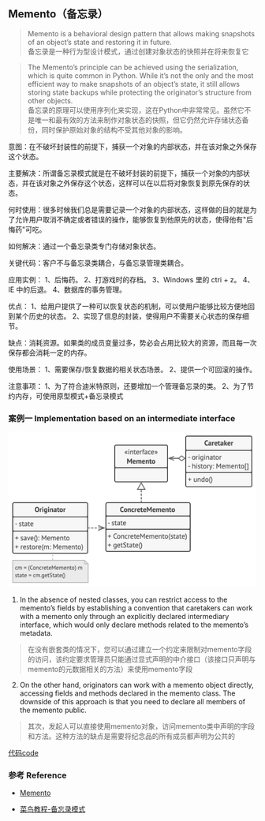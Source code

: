 ## Memento（备忘录）
> Memento is a behavioral design pattern that allows making snapshots of an object’s state and restoring it in future.
  <br>备忘录是一种行为型设计模式，通过创建对象状态的快照并在将来恢复它

> The Memento’s principle can be achieved using the serialization, which is quite common in Python. While it’s not the only and the most efficient way to make snapshots of an object’s state, it still allows storing state backups while protecting the originator’s structure from other objects.
  <br>备忘录的原理可以使用序列化来实现，这在Python中非常常见。虽然它不是唯一和最有效的方法来制作对象状态的快照，但它仍然允许存储状态备份，同时保护原始对象的结构不受其他对象的影响。
  
意图：在不破坏封装性的前提下，捕获一个对象的内部状态，并在该对象之外保存这个状态。

主要解决：所谓备忘录模式就是在不破坏封装的前提下，捕获一个对象的内部状态，并在该对象之外保存这个状态，这样可以在以后将对象恢复到原先保存的状态。

何时使用：很多时候我们总是需要记录一个对象的内部状态，这样做的目的就是为了允许用户取消不确定或者错误的操作，能够恢复到他原先的状态，使得他有"后悔药"可吃。

如何解决：通过一个备忘录类专门存储对象状态。

关键代码：客户不与备忘录类耦合，与备忘录管理类耦合。

应用实例： 1、后悔药。 2、打游戏时的存档。 3、Windows 里的 ctri + z。 4、IE 中的后退。 4、数据库的事务管理。

优点： 1、给用户提供了一种可以恢复状态的机制，可以使用户能够比较方便地回到某个历史的状态。 2、实现了信息的封装，使得用户不需要关心状态的保存细节。

缺点：消耗资源。如果类的成员变量过多，势必会占用比较大的资源，而且每一次保存都会消耗一定的内存。

使用场景： 1、需要保存/恢复数据的相关状态场景。 2、提供一个可回滚的操作。

注意事项： 1、为了符合迪米特原则，还要增加一个管理备忘录的类。 2、为了节约内存，可使用原型模式+备忘录模式

### 案例一 Implementation based on an intermediate interface

![](structure2.png)

1. In the absence of nested classes, you can restrict access to the memento’s fields by establishing a convention that caretakers can work with a memento only through an explicitly declared intermediary interface, which would only declare methods related to the memento’s metadata.
  > 在没有嵌套类的情况下，您可以通过建立一个约定来限制对memento字段的访问，该约定要求管理员只能通过显式声明的中介接口（该接口只声明与memento的元数据相关的方法）来使用memento字段

2. On the other hand, originators can work with a memento object directly, accessing fields and methods declared in the memento class. The downside of this approach is that you need to declare all members of the memento public.
  > 其次，发起人可以直接使用memento对象，访问memento类中声明的字段和方法。这种方法的缺点是需要将纪念品的所有成员都声明为公共的

[代码code](index.py) 
 
### 参考 Reference

* [ Memento ](https://refactoring.guru/design-patterns/memento)
 
* [菜鸟教程-备忘录模式](https://www.runoob.com/design-pattern/memento-pattern.html)
